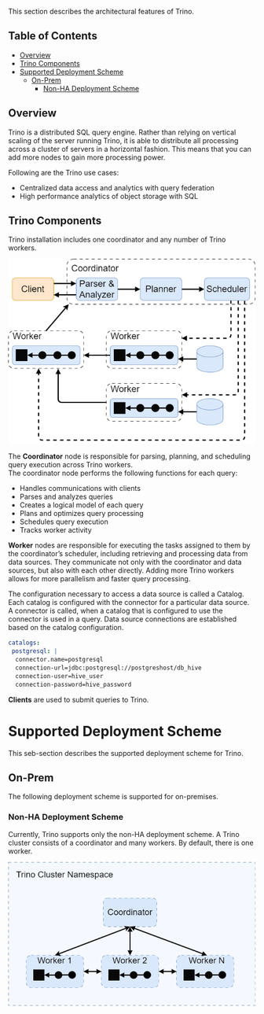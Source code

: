 This section describes the architectural features of Trino. 

## Table of Contents

* [Overview](#overview)
* [Trino Components](#trino-components)
* [Supported Deployment Scheme](#supported-deployment-scheme)
    * [On-Prem](#on-prem)
        * [Non-HA Deployment Scheme](#non-ha-deployment-scheme)

## Overview

Trino is a distributed SQL query engine. Rather than relying on vertical scaling of the server running Trino, it is able to distribute all processing across a cluster of servers in a horizontal fashion. This means that you can add more nodes to gain more processing power.

Following are the Trino use cases:

* Centralized data access and analytics with query federation
* High performance analytics of object storage with SQL

## Trino Components

Trino installation includes one coordinator and any number of Trino workers.  

![Trino Architecture](/docs/public/images/trino_architecture.png)

The **Coordinator** node is responsible for parsing, planning, and scheduling query execution across Trino workers.  
The coordinator node performs the following functions for each query:

* Handles communications with clients
* Parses and analyzes queries
* Creates a logical model of each query
* Plans and optimizes query processing
* Schedules query execution
* Tracks worker activity

**Worker** nodes are responsible for executing the tasks assigned to them by the coordinator’s scheduler, including retrieving and processing data from data sources. 
They communicate not only with the coordinator and data sources, but also with each other directly.
Adding more Trino workers allows for more parallelism and faster query processing.

The configuration necessary to access a data source is called a Catalog. Each catalog is configured with the connector 
for a particular data source. A connector is called, when a catalog that is configured to use the connector is used in a query. 
Data source connections are established based on the catalog configuration.

```yaml
catalogs:
 postgresql: |
  connector.name=postgresql
  connection-url=jdbc:postgresql://postgreshost/db_hive
  connection-user=hive_user
  connection-password=hive_password
```

**Clients** are used to submit queries to Trino.

# Supported Deployment Scheme

This seb-section describes the supported deployment scheme for Trino.

## On-Prem

The following deployment scheme is supported for on-premises.

### Non-HA Deployment Scheme

Currently, Trino supports only the non-HA deployment scheme. A Trino cluster consists of a coordinator and many workers. 
By default, there is one worker.

![Trino Non-HA Deployment](/docs/public/images/trino_non_ha.png)
